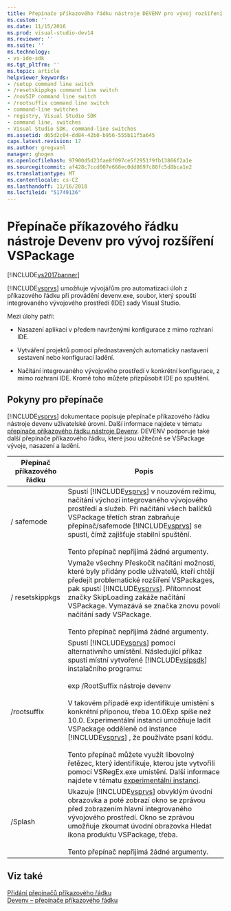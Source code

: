```yaml
---
title: Přepínače příkazového řádku nástroje DEVENV pro vývoj rozšíření VSPackage | Dokumentace Microsoftu
ms.custom: ''
ms.date: 11/15/2016
ms.prod: visual-studio-dev14
ms.reviewer: ''
ms.suite: ''
ms.technology:
- vs-ide-sdk
ms.tgt_pltfrm: ''
ms.topic: article
helpviewer_keywords:
- /setup command line switch
- /resetskippkgs command line switch
- /noVSIP command line switch
- /rootsuffix command line switch
- command-line switches
- registry, Visual Studio SDK
- command line, switches
- Visual Studio SDK, command-line switches
ms.assetid: d65d2c04-dd84-42b0-b956-555b11f5a645
caps.latest.revision: 17
ms.author: gregvanl
manager: ghogen
ms.openlocfilehash: 97900d5d23fae8f097ce5f2951f9fb13866f2a1e
ms.sourcegitcommit: af428c7ccd007e668ec0dd8697c88fc5d8bca1e2
ms.translationtype: MT
ms.contentlocale: cs-CZ
ms.lasthandoff: 11/16/2018
ms.locfileid: "51749136"
---
```

# <a name="devenv-command-line-switches-for-vspackage-development"></a>Přepínače příkazového řádku nástroje Devenv pro vývoj rozšíření VSPackage
[!INCLUDE[vs2017banner](../includes/vs2017banner.md)]

[!INCLUDE[vsprvs](../includes/vsprvs-md.md)] umožňuje vývojářům pro automatizaci úloh z příkazového řádku při provádění devenv.exe, soubor, který spouští integrovaného vývojového prostředí (IDE) sady Visual Studio.  
  
 Mezi úlohy patří:  
  
-   Nasazení aplikací v předem navrženými konfigurace z mimo rozhraní IDE.  
  
-   Vytváření projektů pomocí přednastavených automaticky nastavení sestavení nebo konfiguraci ladění.  
  
-   Načítání integrovaného vývojového prostředí v konkrétní konfigurace, z mimo rozhraní IDE. Kromě toho můžete přizpůsobit IDE po spuštění.  
  
## <a name="guidelines-for-switches"></a>Pokyny pro přepínače  
 [!INCLUDE[vsprvs](../includes/vsprvs-md.md)] dokumentace popisuje přepínače příkazového řádku nástroje devenv uživatelské úrovni. Další informace najdete v tématu [přepínače příkazového řádku nástroje Devenv](../ide/reference/devenv-command-line-switches.md). DEVENV podporuje také další přepínače příkazového řádku, které jsou užitečné se VSPackage vývoje, nasazení a ladění.  
  
|Přepínač příkazového řádku|Popis|  
|--------------------------|-----------------|  
|/ safemode|Spustí [!INCLUDE[vsprvs](../includes/vsprvs-md.md)] v nouzovém režimu, načítání výchozí integrovaného vývojového prostředí a služeb. Při načítání všech balíčků VSPackage třetích stran zabraňuje přepínač/safemode [!INCLUDE[vsprvs](../includes/vsprvs-md.md)] se spustí, čímž zajišťuje stabilní spuštění.<br /><br /> Tento přepínač nepřijímá žádné argumenty.|  
|/ resetskippkgs|Vymaže všechny Přeskočit načítání možnosti, které byly přidány podle uživatelů, kteří chtějí předejít problematické rozšíření VSPackages, pak spustí [!INCLUDE[vsprvs](../includes/vsprvs-md.md)]. Přítomnost značky SkipLoading zakáže načítání VSPackage. Vymazává se značka znovu povolí načítání sady VSPackage.<br /><br /> Tento přepínač nepřijímá žádné argumenty.|  
|/rootsuffix|Spustí [!INCLUDE[vsprvs](../includes/vsprvs-md.md)] pomocí alternativního umístění. Následující příkaz spustí místní vytvořené [!INCLUDE[vsipsdk](../includes/vsipsdk-md.md)] instalačního programu:<br /><br /> exp /RootSuffix nástroje devenv<br /><br /> V takovém případě exp identifikuje umístění s konkrétní příponou, třeba 10.0Exp spíše než 10.0. Experimentální instanci umožňuje ladit VSPackage odděleně od instance [!INCLUDE[vsprvs](../includes/vsprvs-md.md)] , že používáte psaní kódu.<br /><br /> Tento přepínač můžete využít libovolný řetězec, který identifikuje, kterou jste vytvořili pomocí VSRegEx.exe umístění. Další informace najdete v tématu [experimentální instanci](../extensibility/the-experimental-instance.md).|  
|/Splash|Ukazuje [!INCLUDE[vsprvs](../includes/vsprvs-md.md)] obvyklým úvodní obrazovka a poté zobrazí okno se zprávou před zobrazením hlavní integrovaného vývojového prostředí. Okno se zprávou umožňuje zkoumat úvodní obrazovka Hledat ikona produktu VSPackage, třeba.<br /><br /> Tento přepínač nepřijímá žádné argumenty.|  
  
## <a name="see-also"></a>Viz také  
 [Přidání přepínačů příkazového řádku](../extensibility/adding-command-line-switches.md)   
 [Devenv – přepínače příkazového řádku](../ide/reference/devenv-command-line-switches.md)

